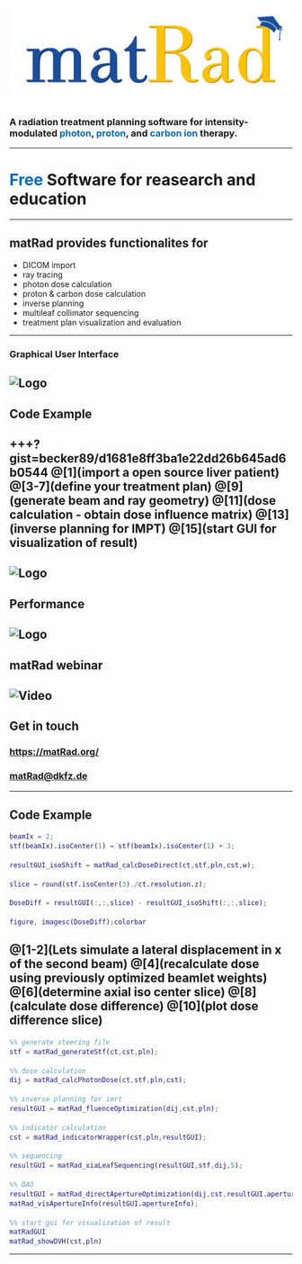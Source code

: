 
![Logo](dicomImport/matrad_logo.png)

###  A radiation treatment planning software for intensity-modulated <span style="color:rgb(0,107,182); font-size: 1em;">photon</span>, <span style="color:rgb(0,107,182)">proton</span>, and <span style="color:rgb(0,107,182)">carbon ion</span> therapy.
---
# <span style="color:rgb(0,107,182)">Free</span>  Software for reasearch and education
---
## matRad provides functionalites for 
- DICOM import
- ray tracing
- photon dose calculation
- proton & carbon dose calculation
- inverse planning 
- multileaf collimator sequencing
- treatment plan visualization and evaluation
---
### Graphical User Interface
![Logo](https://github.com/e0404/matRad/wiki/images/GUI-Guide_optimizedGUIScreenshot.png)
---
## Code Example
+++?gist=becker89/d1681e8ff3ba1e22dd26b645ad6b0544
@[1](import a open source liver patient)
@[3-7](define your treatment plan)
@[9](generate beam and ray geometry)
@[11](dose calculation - obtain dose influence matrix)
@[13](inverse planning for IMPT)
@[15](start GUI for visualization of result)
---
![Logo](https://github.com/e0404/matRad/wiki/images/matRadvalidation.png)
---
## Performance 
![Logo](https://github.com/e0404/matRad/wiki/images/matRadPerformanceTable.png)
---
## matRad webinar 
![Video](https://www.youtube.com/embed/40_n7BIqLdw)
---
## Get in touch
### <span style="color:rgb(0,107,182)">https://matRad.org/</span> 
### matRad@dkfz.de

---
## Code Example

```matlab
beamIx = 2;
stf(beamIx).isoCenter(1) = stf(beamIx).isoCenter(1) + 3;

resultGUI_isoShift = matRad_calcDoseDirect(ct,stf,pln,cst,w);

slice = round(stf.isoCenter(3)./ct.resolution.z);

DoseDiff = resultGUI(:,:,slice) - resultGUI_isoShift(:,:,slice);

figure, imagesc(DoseDiff);colorbar
```
@[1-2](Lets simulate a lateral displacement in x of the second beam)
@[4](recalculate dose using previously optimized beamlet weights)
@[6](determine axial iso center slice)
@[8](calculate dose difference)
@[10](plot dose difference slice)
---

```matlab
%% generate steering file
stf = matRad_generateStf(ct,cst,pln);

%% dose calculation
dij = matRad_calcPhotonDose(ct,stf,pln,cst);

%% inverse planning for imrt
resultGUI = matRad_fluenceOptimization(dij,cst,pln);

%% indicator calculation
cst = matRad_indicatorWrapper(cst,pln,resultGUI);

%% sequencing
resultGUI = matRad_xiaLeafSequencing(resultGUI,stf,dij,5);

%% DAO
resultGUI = matRad_directApertureOptimization(dij,cst,resultGUI.apertureInfo,resultGUI,pln);
matRad_visApertureInfo(resultGUI.apertureInfo);

%% start gui for visualization of result
matRadGUI
matRad_showDVH(cst,pln)
```
---
